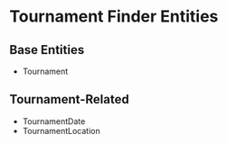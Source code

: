 # Tournament Finder Entities

## Base Entities
- Tournament

## Tournament-Related
- TournamentDate
- TournamentLocation
